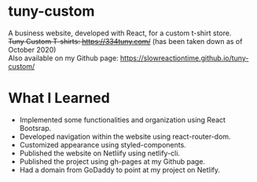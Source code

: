 # tuny-custom
A business website, developed with React, for a custom t-shirt store. <br />
~~Tuny Custom T-shirts: https://334tuny.com/~~ (has been taken down as of October 2020) <br />
Also available on my Github page: https://slowreactiontime.github.io/tuny-custom/

# What I Learned

* Implemented some functionalities and organization using React Bootsrap.
* Developed navigation within the website using react-router-dom.
* Customized appearance using styled-components.
* Published the website on Netliify using netlify-cli.
* Published the project using gh-pages at my Github page.
* Had a domain from GoDaddy to point at my project on Netlify. 





